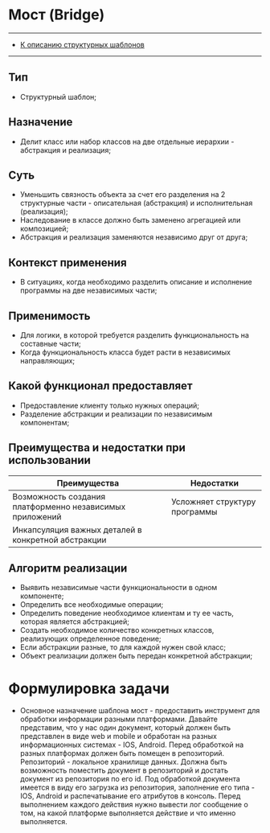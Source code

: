 # Мост (Bridge)

****
* [К описанию структурных шаблонов](../README.md)
****

## Тип
* Структурный шаблон;

## Назначение
* Делит класс или набор классов на две отдельные иерархии - 
абстракция и реализация;

## Суть
* Уменьшить связность объекта за счет его разделения на 
2 структурные части - описательная (абстракция) и 
исполнительная (реализация);
* Наследование в классе должно быть заменено агрегацией
или композицией;
* Абстракция и реализация заменяются
  независимо друг от друга;

## Контекст применения
* В ситуациях, когда необходимо разделить 
описание и исполнение программы на две 
независимых части;

## Применимость
* Для логики, в которой требуется 
разделить функциональность на составные части;
* Когда функциональность класса будет расти 
в независимых направляющих;

## Какой функционал предоставляет
* Предоставление клиенту только нужных операций;
* Разделение абстракции и реализации по независимым компонентам;

## Преимущества и недостатки при использовании
| Преимущества                                             | Недостатки                    |
|----------------------------------------------------------|-------------------------------|
| Возможность создания платформенно независимых приложений | Усложняет структуру программы |
| Инкапсуляция важных деталей в конкретной абстракции      |                               |

## Алгоритм реализации
* Выявить независимые части функциональности 
в одном компоненте;
* Определить все необходимые операции;
* Определить поведение необходимое клиентам 
и ту ее часть, которая является абстракцией;
* Создать необходимое количество конкретных классов, 
реализующих определенное поведение;
* Если абстракции разные, то для каждой нужен свой класс;
* Объект реализации должен быть передан 
конкретной абстракции;

# Формулировка задачи
* Основное назначение шаблона мост - предоставить инструмент для обработки информации разными платформами.
Давайте представим, что у нас один документ, который должен быть представлен в виде 
web и mobile и обработан на разных информационных системах - IOS, Android. Перед обработкой на 
разных платформах должен быть помещен в репозиторий. Репозиторий - локальное хранилище данных.
Должна быть возможность поместить документ в репозиторий и достать документ из репозитория по его id.
Под обработкой документа имеется в виду его загрузка из репозитория, заполнение его типа - IOS, Android и
распечатывание его атрибутов в консоль. Перед выполнением каждого действия нужно вывести лог сообщение о том,
на какой платформе выполняется действие и что именно выполняется.